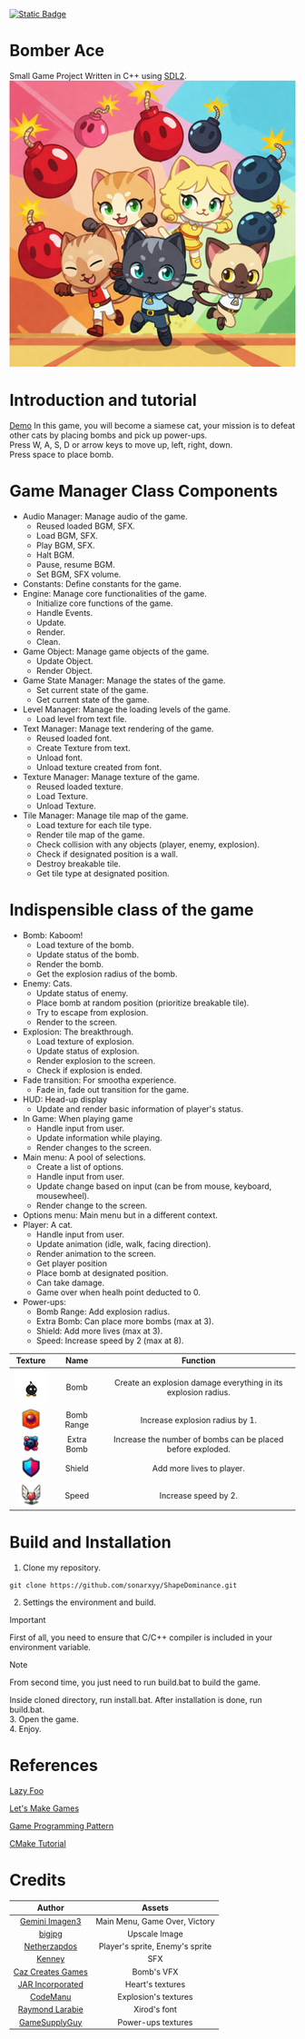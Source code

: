[![Static Badge](https://img.shields.io/badge/Ng%C3%B4n_ng%E1%BB%AF-Ti%E1%BA%BFng_Vi%E1%BB%87t-blue)](https://github.com/sonarxyy/ShapeDominance/blob/main/README-vi.md)


# Bomber Ace
Small Game Project Written in C++ using [SDL2](https://wiki.libsdl.org/SDL2/FrontPage).  
![Bomber Ace](assets/image/mainmenubackground.png)


# Introduction and tutorial
[Demo](https://drive.google.com/file/d/1fnH_TrWjgt5fFRNFARNGh5FXhrA8VrTF/view?usp=sharing)
In this game, you will become a siamese cat, your mission is to defeat other cats by placing bombs and pick up power-ups.  
Press W, A, S, D or arrow keys to move up, left, right, down.  
Press space to place bomb.


# Game Manager Class Components
- Audio Manager: Manage audio of the game.
  - Reused loaded BGM, SFX.
  - Load BGM, SFX.
  - Play BGM, SFX.
  - Halt BGM.
  - Pause, resume BGM.
  - Set BGM, SFX volume.
- Constants: Define constants for the game.
- Engine: Manage core functionalities of the game.
  - Initialize core functions of the game.
  - Handle Events.
  - Update.
  - Render.
  - Clean.
- Game Object: Manage game objects of the game.
  - Update Object.
  - Render Object.
- Game State Manager: Manage the states of the game.
  - Set current state of the game.
  - Get current state of the game.
- Level Manager: Manage the loading levels of the game.
  - Load level from text file.
- Text Manager: Manage text rendering of the game.
  - Reused loaded font.
  - Create Texture from text.
  - Unload font.
  - Unload texture created from font.
- Texture Manager: Manage texture of the game.
  - Reused loaded texture.
  - Load Texture.
  - Unload Texture.
- Tile Manager: Manage tile map of the game.
  - Load texture for each tile type.
  - Render tile map of the game.
  - Check collision with any objects (player, enemy, explosion).
  - Check if designated position is a wall.
  - Destroy breakable tile.
  - Get tile type at designated position.


# Indispensible class of the game
- Bomb: Kaboom!
  - Load texture of the bomb.
  - Update status of the bomb.
  - Render the bomb.
  - Get the explosion radius of the bomb.
- Enemy: Cats.
  - Update status of enemy.
  - Place bomb at random position (prioritize breakable tile).
  - Try to escape from explosion.
  - Render to the screen.
- Explosion: The breakthrough.
  - Load texture of explosion.
  - Update status of explosion.
  - Render explosion to the screen.
  - Check if explosion is ended.
- Fade transition: For smootha experience.
  - Fade in, fade out transition for the game.
- HUD: Head-up display
  - Update and render basic information of player's status.
- In Game: When playing game
  - Handle input from user.
  - Update information while playing.
  - Render changes to the screen.
- Main menu: A pool of selections.
  - Create a list of options.
  - Handle input from user.
  - Update change based on input (can be from mouse, keyboard, mousewheel).
  - Render change to the screen.
- Options menu: Main menu but in a different context.
- Player: A cat.
  - Handle input from user.
  - Update animation (idle, walk, facing direction).
  - Render animation to the screen.
  - Get player position
  - Place bomb at designated position.
  - Can take damage.
  - Game over when healh point deducted to 0.
- Power-ups:
  - Bomb Range: Add explosion radius.
  - Extra Bomb: Can place more bombs (max at 3).
  - Shield: Add more lives (max at 3).
  - Speed: Increase speed by 2 (max at 8).


|                     Texture                    |    Name    |                            Function                            |
|:----------------------------------------------:|:----------:|:--------------------------------------------------------------:|
|    ![Bomb](assets/animations/bomb/bomb0.png)   |    Bomb    | Create an explosion damage everything in its explosion radius. |
| ![Bomb Range](assets/power-ups/bomb_range.png) | Bomb Range |                 Increase explosion radius by 1.                |
| ![Extra Bomb](assets/power-ups/extra_bomb.png) | Extra Bomb |   Increase the number of bombs can be placed before exploded.  |
|     ![Shield](assets/power-ups/shield.png)     |   Shield   |                    Add more lives to player.                   |
|      ![Speed](assets/power-ups/speed.png)      |    Speed   |                      Increase speed by 2.                      |


# Build and Installation
1. Clone my repository. 
```
git clone https://github.com/sonarxyy/ShapeDominance.git
```
2. Settings the environment and build.
> [!IMPORTANT]
> First of all, you need to ensure that C/C++ compiler is included in your environment variable.  

> [!NOTE]
> From second time, you just need to run build.bat to build the game.

Inside cloned directory, run install.bat. After installation is done, run build.bat.  
3. Open the game.  
4. Enjoy.


# References
[Lazy Foo](https://lazyfoo.net/tutorials/SDL/)

[Let's Make Games](https://www.youtube.com/playlist?list=PLhfAbcv9cehhkG7ZQK0nfIGJC_C-wSLrx)

[Game Programming Pattern](https://gameprogrammingpatterns.com/contents.html)

[CMake Tutorial](https://cmake.org/cmake/help/latest/guide/tutorial/index.html)


# Credits
|                               Author                              |              Assets             |
|:-----------------------------------------------------------------:|:-------------------------------:|
|  [Gemini Imagen3](https://deepmind.google/technologies/imagen-3/) |  Main Menu, Game Over, Victory  |
|                   [bigjpg](https://bigjpg.com/)                   |          Upscale Image          |
|           [Netherzapdos](https://netherzapdos.itch.io/)           | Player's sprite, Enemy's sprite |
|                 [Kenney](https://kenney.nl/assets)                |               SFX               |
|      [Caz Creates Games](https://caz-creates-games.itch.io/)      |            Bomb's VFX           |
|            [JAR Incorporated](https://jarinc.itch.io/)            |         Heart's textures        |
|               [CodeManu](https://codemanu.itch.io/)               |       Explosion's textures      |
| [Raymond Larabie](https://www.dafont.com/profile.php?user=137418) |           Xirod's font          |
|        [GameSupplyGuy](https://itch.io/profile/gamesupply)        |        Power-ups textures       |
